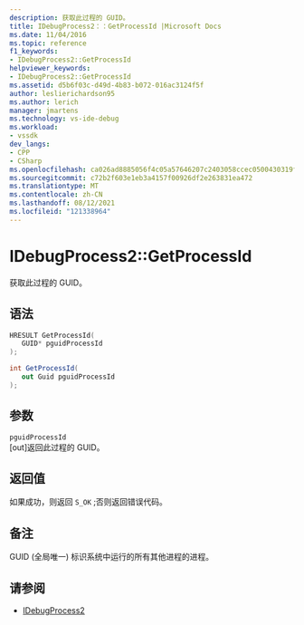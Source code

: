 ```yaml
---
description: 获取此过程的 GUID。
title: IDebugProcess2：：GetProcessId |Microsoft Docs
ms.date: 11/04/2016
ms.topic: reference
f1_keywords:
- IDebugProcess2::GetProcessId
helpviewer_keywords:
- IDebugProcess2::GetProcessId
ms.assetid: d5b6f03c-d49d-4b83-b072-016ac3124f5f
author: leslierichardson95
ms.author: lerich
manager: jmartens
ms.technology: vs-ide-debug
ms.workload:
- vssdk
dev_langs:
- CPP
- CSharp
ms.openlocfilehash: ca026ad8885056f4c05a57646207c2403058ccec0500430319f740ce6608f35a
ms.sourcegitcommit: c72b2f603e1eb3a4157f00926df2e263831ea472
ms.translationtype: MT
ms.contentlocale: zh-CN
ms.lasthandoff: 08/12/2021
ms.locfileid: "121338964"
---
```

# <a name="idebugprocess2getprocessid"></a>IDebugProcess2::GetProcessId
获取此过程的 GUID。

## <a name="syntax"></a>语法

```cpp
HRESULT GetProcessId(
   GUID* pguidProcessId
);
```

```csharp
int GetProcessId(
   out Guid pguidProcessId
);
```

## <a name="parameters"></a>参数
`pguidProcessId`\
[out]返回此过程的 GUID。

## <a name="return-value"></a>返回值
 如果成功，则返回 `S_OK` ;否则返回错误代码。

## <a name="remarks"></a>备注
 GUID (全局唯一) 标识系统中运行的所有其他进程的进程。

## <a name="see-also"></a>请参阅
- [IDebugProcess2](../../../extensibility/debugger/reference/idebugprocess2.md)
